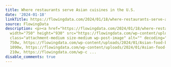```yaml
---
title: Where restaurants serve Asian cuisines in the U.S.
date: '2024-01-18'
linkTitle: https://flowingdata.com/2024/01/18/where-restaurants-serve-asian-food-in-the-u-s/
source: FlowingData
description: <p><a href="https://flowingdata.com/2024/01/18/where-restaurants-serve-asian-food-in-the-u-s/"><img
  width="750" height="930" src="https://flowingdata.com/wp-content/uploads/2024/01/Asian-food-breakdown-750x930.jpg"
  class="attachment-medium size-medium wp-post-image" alt="" decoding="async" srcset="https://flowingdata.com/wp-content/uploads/2024/01/Asian-food-breakdown-750x930.jpg
  750w, https://flowingdata.com/wp-content/uploads/2024/01/Asian-food-breakdown-1090x1352.jpg
  1090w, https://flowingdata.com/wp-content/uploads/2024/01/Asian-food-breakdown-210x261.jpg
  210w, https://flowingdata.com/wp-c ...
disable_comments: true
---
```

<p><a href="https://flowingdata.com/2024/01/18/where-restaurants-serve-asian-food-in-the-u-s/"><img width="750" height="930" src="https://flowingdata.com/wp-content/uploads/2024/01/Asian-food-breakdown-750x930.jpg" class="attachment-medium size-medium wp-post-image" alt="" decoding="async" srcset="https://flowingdata.com/wp-content/uploads/2024/01/Asian-food-breakdown-750x930.jpg 750w, https://flowingdata.com/wp-content/uploads/2024/01/Asian-food-breakdown-1090x1352.jpg 1090w, https://flowingdata.com/wp-content/uploads/2024/01/Asian-food-breakdown-210x261.jpg 210w, https://flowingdata.com/wp-c ...